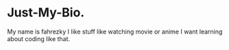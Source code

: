 # Just-My-Bio.
My name is fahrezky 
I like stuff like watching movie or anime
I want learning about coding like that.
